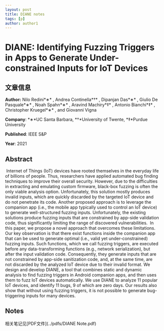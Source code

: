```yaml
---
layout: post
title: DIANE notes
tags: [p]
author: author1
---
```


# DIANE: Identifying Fuzzing Triggers in Apps to Generate Under-constrained Inputs for IoT Devices

## 文章信息

**Author:** Nilo Redini*∗* , Andrea Continella*†* , Dipanjan Das*∗* , Giulio De Pasquale*∗* , Noah Spahn*∗* , Aravind Machiry*‡* , Antonio Bianchi*‡* , Christopher Kruegel*∗* , and Giovanni Vigna

**Company**: *∗*UC Santa Barbara,  *†*University of Twente,  *‡*Purdue University

**Published**: IEEE S&P

**Year**: 2021



## Abstract

​		Internet of Things (IoT) devices have rooted themselves in the everyday life of billions of people. Thus, researchers have applied automated bug finding techniques to improve their overall security. However, due to the difficulties in extracting and emulating custom firmware, black-box fuzzing is often the only viable analysis option. Unfortunately, this solution mostly produces invalid inputs, which are quickly discarded by the targeted IoT device and do not penetrate its code. Another proposed approach is to leverage the companion app (i.e., the mobile app typically used to control an IoT device) to generate well-structured fuzzing inputs. Unfortunately, the existing solutions produce fuzzing inputs that are constrained by app-side validation code, thus significantly limiting the range of discovered vulnerabilities.
​		In this paper, we propose a novel approach that overcomes these limitations. Our key observation is that there exist functions inside the companion app that can be used to generate optimal (i.e., valid yet under-constrained) fuzzing inputs. Such functions, which we call fuzzing triggers, are executed before any data-transforming functions (e.g., network serialization), but after the input validation code. Consequently, they generate inputs that are not constrained by app-side sanitization code, and, at the same time, are not discarded by the analyzed IoT device due to their invalid format. We design and develop DIANE, a tool that combines static and dynamic analysis to find fuzzing triggers in Android companion apps, and then uses them to fuzz IoT devices automatically. We use DIANE to analyze 11 popular IoT devices, and identify 11 bugs, 9 of which are zero days. Our results also show that without using fuzzing triggers, it is not possible to generate bug-triggering inputs for many devices.



## Notes

相关笔记见[PDF文件](../pdfs/DIANE Note.pdf)



